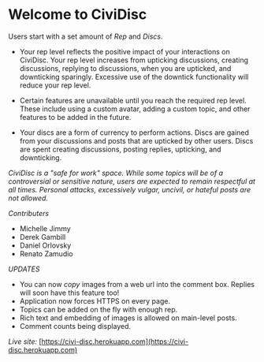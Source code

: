 # Welcome to CiviDisc
  
Users start with a set amount of _Rep_ and _Discs_.

  * Your rep level reflects the positive impact of your interactions on CiviDisc.  Your rep level increases from upticking discussions,  creating discussions, replying to discussions, when you are upticked, and downticking sparingly.  Excessive use of the downtick functionality will reduce your rep level.

  * Certain features are unavailable until you reach the required rep level.  These include using a custom avatar, adding a custom topic, and other features to be added in the future.

  * Your discs are a form of currency to perform actions.  Discs are gained from your discussions and posts that are upticked by other users.  Discs are spent creating discussions, posting replies, upticking, and downticking.

_CiviDisc is a "safe for work" space.  While some topics will be of a controversial or sensitive nature, users are expected to remain respectful at all times.  Personal attacks, excessively vulgar, uncivil, or hateful posts are not allowed._  

*Contributers*
  * Michelle Jimmy
  * Derek Gambill
  * Daniel Orlovsky
  * Renato Zamudio

*UPDATES*  

 * You can now _copy_ images from a web url into the comment box.  Replies will soon have this feature too!
 * Application now forces HTTPS on every page. 
 * Topics can be added on the fly with enough rep.
 * Rich text and embedding of images is allowed on main-level posts.
 * Comment counts being displayed.

*Live site:* [https://civi-disc.herokuapp.com](https://civi-disc.herokuapp.com)
